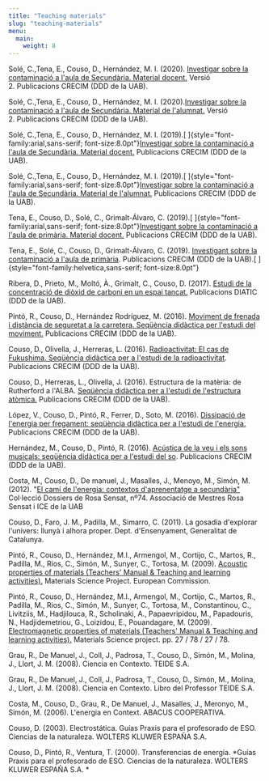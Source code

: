 ```yaml
---
title: "Teaching materials"
slug: "teaching-materials"
menu:
  main:
    weight: 8
---
```

Solé, C.,Tena, E., Couso, D., Hernández, M. I. (2020). [Investigar sobre
la contaminació a l\'aula de Secundària. Material
docent.](https://ddd.uab.cat/pub/recdoc/2019/201543/Projecte_Atencio_Docents_a2020.pdf)
Versió 2. Publicacions CRECIM (DDD de la UAB).

Solé, C.,Tena, E., Couso, D., Hernández, M. I. (2020).[Investigar sobre
la contaminació a l'aula de Secundària. Material de
l'alumnat.](https://ddd.uab.cat/pub/recdoc/2019/201543/Projecte_Atencio_Alumnat_a2020.pdf)
Versió 2. Publicacions CRECIM (DDD de la UAB).

Solé, C.,Tena, E., Couso, D., Hernández, M. I.
(2019).[ ]{style="font-family:arial,sans-serif; font-size:8.0pt"}[Investigar
sobre la contaminació a l'aula de Secundària. Material
docent.](https://ddd.uab.cat/pub/recdoc/2019/201543/Projecte_Atencio_Docents.pdf) Publicacions
CRECIM (DDD de la UAB).

Solé, C.,Tena, E., Couso, D., Hernández, M. I.
(2019).[ ]{style="font-family:arial,sans-serif; font-size:8.0pt"}[Investigar
sobre la contaminació a l'aula de Secundària. Material de
l\'alumnat.](https://ddd.uab.cat/pub/recdoc/2019/201543/Projecte_Atencio_Alumnat.pdf) Publicacions
CRECIM (DDD de la UAB).

Tena, E., Couso, D., Solé, C., Grimalt-Álvaro, C.
(2019).[ ]{style="font-family:arial,sans-serif; font-size:8.0pt"}[Investigant
sobre la contaminació a l'aula de primària. Material
docent.](https://ddd.uab.cat/pub/recdoc/2019/201068/Material_per_docent_V8_DDD.pdf) Publicacions
CRECIM (DDD de la UAB).

Tena, E., Solé, C., Couso, D., Grimalt-Álvaro, C. (2019). [Investigant
sobre la contaminació a l'aula de
primària](https://ddd.uab.cat/record/201068). Publicacions CRECIM (DDD
de la UAB).[
]{style="font-family:helvetica,sans-serif; font-size:8.0pt"}

Ribera, D., Prieto, M., Moltó, À., Grimalt, C., Couso, D. (2017).
[Estudi de la concentració de diòxid de carboni en un espai
tancat.](https://ddd.uab.cat/record/182125) Publicacions DIATIC (DDD de
la UAB).

Pintó, R., Couso, D., Hernández Rodríguez, M. (2016). [Moviment de
frenada i distància de seguretat a la carretera. Seqüència didàctica per
l\'estudi del moviment.](https://ddd.uab.cat/record/182198) Publicacions
CRECIM (DDD de la UAB).

Couso, D., Olivella, J., Herreras, L. (2016). [Radioactivitat: El cas de
Fukushima. Seqüència didàctica per a l\'estudi de la
radioactivitat](https://ddd.uab.cat/record/182188). Publicacions CRECIM
(DDD de la UAB).

Couso, D., Herreras, L., Olivella, J. (2016). Estructura de la matèria:
de Rutherford a l\'ALBA. [Seqüència didàctica per a l\'estudi de
l\'estructura atòmica.](https://ddd.uab.cat/record/182187) Publicacions
CRECIM (DDD de la UAB).

López, V., Couso, D., Pintó, R., Ferrer, D., Soto, M. (2016).
[Dissipació de l\'energia per fregament: seqüència didàctica per a
l\'estudi de l\'energia.](https://ddd.uab.cat/record/182178)
Publicacions CRECIM (DDD de la UAB).

Hernández, M., Couso, D., Pintó, R. (2016). [Acústica de la veu i els
sons musicals: seqüència didàctica per a l\'estudi del
so](https://ddd.uab.cat/record/182165). Publicacions CRECIM (DDD de la
UAB).

Costa, M., Couso, D., De manuel, J., Masalles, J., Menoyo, M., Simón, M.
(2012). \"[El camí de l'energia: contextos d'aprenentatge a
secundària\"](http://www2.rosasensat.org/es/post/el-cami-de-l-energia-nou-dossier-de-rosa-sensat)
Col·lecció Dossiers de Rosa Sensat, nº74. Associació de Mestres Rosa
Sensat i ICE de la UAB

Couso, D., Faro, J. M., Padilla, M., Simarro, C. (2011). La gosadia
d\'explorar l\'univers: llunyà i alhora proper. Dept. d\'Ensenyament,
Generalitat de Catalunya.

Pintó, R., Couso, D., Hernández, M.I., Armengol, M., Cortijo, C.,
Martos, R., Padilla, M., Rios, C., Simón, M., Sunyer, C., Tortosa, M.
(2009). [Acoustic properties of materials (Teachers\' Manual & Teaching
and learning activities).](https://ddd.uab.cat/record/158291) Materials
Science Project. European Commission.

Pintó, R., Couso, D., Hernández, M.I., Armengol, M., Cortijo, C.,
Martos, R., Padilla, M., Rios, C., Simón, M., Sunyer, C., Tortosa, M.,
Constantinou, C., Livitziis, M., Hadjilouca, R., Scholinaki, A.,
Papaevripidou, M., Papadouris, N., Hadjidemetriou, G., Loizidou, E.,
Pouandagare, M. (2009). [Electromagnetic properties of materials
(Teachers\' Manual & Teaching and learning
activities).](https://ddd.uab.cat/record/158297) Materials Science
project. pp. 27 / 78 / 27 / 78.

Grau, R., De Manuel, J., Coll, J., Padrosa, T., Couso, D., Simón, M.,
Molina, J., Llort, J. M. (2008). Ciencia en Contexto. TEIDE S.A.

Grau, R., De Manuel, J., Coll, J., Padrosa, T., Couso, D., Simón, M.,
Molina, J., Llort, J. M. (2008). Ciencia en Contexto. Libro del
Professor TEIDE S.A.

Costa, M., Couso, D., Grau, R., De Manuel, J., Masalles, J., Meronyo,
M., Simón, M. (2006). L\'energia en Context. ABACUS COOPERATIVA.

Couso, D. (2003). Electrostática. Guías Praxis para el profesorado de
ESO. Ciencias de la naturaleza. WOLTERS KLUWER ESPAÑA S.A.

Couso, D., Pintó, R., Ventura, T. (2000). Transferencias de energía.
*Guías Praxis para el profesorado de ESO. Ciencias de la
naturaleza. WOLTERS KLUWER ESPAÑA S.A. *
